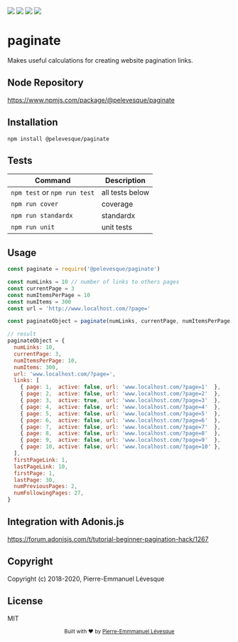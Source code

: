 [build-badge]:    https://travis-ci.org/pelevesque-node/paginate.svg?branch=master
[build]:          https://travis-ci.org/pelevesque-node/paginate
[coverage-badge]: https://coveralls.io/repos/github/pelevesque-node/paginate/badge.svg?branch=master
[coverage]:       https://coveralls.io/github/pelevesque-node/paginate?branch=master
[standard-badge]: https://img.shields.io/badge/code_style-standard-brightgreen.svg
[standard]:       https://standardjs.com
[mit-badge]:      https://img.shields.io/badge/License-MIT-yellow.svg
[mit]:            http://opensource.org/licenses/MIT

[![][build-badge]][build]
[![][coverage-badge]][coverage]
[![][standard-badge]][standard]
[![][mit-badge]][mit]

# paginate

Makes useful calculations for creating website pagination links.

## Node Repository

https://www.npmjs.com/package/@pelevesque/paginate

## Installation

`npm install @pelevesque/paginate`

## Tests

Command                      | Description
---------------------------- | ------------
`npm test` or `npm run test` | all tests below
`npm run cover`              | coverage
`npm run standardx`          | standardx
`npm run unit`               | unit tests

## Usage

```js
const paginate = require('@pelevesque/paginate')
```

```js
const numLinks = 10 // number of links to others pages
const currentPage = 3
const numItemsPerPage = 10
const numItems = 300
const url = 'http://www.localhost.com/?page='

const paginateObject = paginate(numLinks, currentPage, numItemsPerPage, numItems, url)

// result
paginateObject = {
  numLinks: 10,
  currentPage: 3,
  numItemsPerPage: 10,
  numItems: 300,
  url: 'www.localhost.com/?page=',
  links: [
    { page: 1,  active: false, url: 'www.localhost.com/?page=1'  },
    { page: 2,  active: false, url: 'www.localhost.com/?page=2'  },
    { page: 3,  active: true,  url: 'www.localhost.com/?page=3'  },
    { page: 4,  active: false, url: 'www.localhost.com/?page=4'  },
    { page: 5,  active: false, url: 'www.localhost.com/?page=5'  },
    { page: 6,  active: false, url: 'www.localhost.com/?page=6'  },
    { page: 7,  active: false, url: 'www.localhost.com/?page=7'  },
    { page: 8,  active: false, url: 'www.localhost.com/?page=8'  },
    { page: 9,  active: false, url: 'www.localhost.com/?page=9'  },
    { page: 10, active: false, url: 'www.localhost.com/?page=10' },
  ],
  firstPageLink: 1,
  lastPageLink: 10,
  firstPage: 1,
  lastPage: 30,
  numPreviousPages: 2,
  numFollowingPages: 27,
}
```

## Integration with Adonis.js

https://forum.adonisjs.com/t/tutorial-beginner-pagination-hack/1267

## Copyright

Copyright (c) 2018-2020, Pierre-Emmanuel Lévesque

## License

MIT

<div align="center">
  <sub>Built with ❤︎ by <a href="https://github.com/pelevesque">Pierre-Emmmanuel Lévesque</a></sub>
</div>
